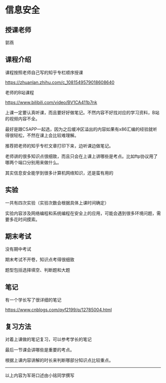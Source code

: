 # 信息安全

## 授课老师

郭燕



## 课程介绍

课程按照老师自己写的知乎专栏顺序授课

https://zhuanlan.zhihu.com/c_1081549579018608640

老师的B站课程

https://www.bilibili.com/video/BV1CA411b7nk

上课一定要认真听课，而且要好好做笔记。不然内容不好找对应的学习资料，B站的视频内容不全。

最好是跟CSAPP一起选，因为之后缓冲区溢出的内容如果有x86汇编的经验就听得很轻松，不然在课上会比较难理解。

推荐把老师的知乎专栏文章打印下来，边听课边做笔记。

老师讲的很多知识点很细致，而且只会在上课上讲哪些是考点。比如ftp协议用了哪两个端口分别用来做什么。

其实信息安全能学到很多计算机网络知识，还是蛮有用的



## 实验

一共有四次实验（实验次数会根据具体上课时间确定）

实验内容涉及网络编程和系统编程在安全上的应用，可能会遇到很多环境问题，需要多花时间摸索。



## 期末考试

没有期中考试

期末考试不开卷，知识点考得很细致

题型包括选择填空、判断题和大题



## 笔记

有一个学长写了很详细的笔记

https://www.cnblogs.com/qyf2199/p/12785004.html



## 复习方法

对着上课做的笔记复习，可以参考学长的笔记

最后一节课会讲哪些是重要的考点。

根据上课内容讲解的时长来判断哪部分知识点比较重点。



------

以上内容为军哥口述由小铭同学撰写

